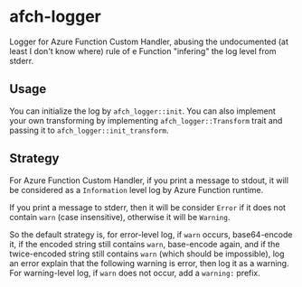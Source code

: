 # afch-logger

Logger for Azure Function Custom Handler,
abusing the undocumented (at least I don't know where) rule of e Function
"infering" the log level from stderr.

## Usage

You can initialize the log by `afch_logger::init`. You can also implement your own transforming
by implementing `afch_logger::Transform` trait and passing it to `afch_logger::init_transform`.

## Strategy

For Azure Function Custom Handler, if you print a message to stdout, it will be considered as a `Information` 
level log by Azure Function runtime.

If you print a message to stderr, then it will be consider `Error` if it does not contain `warn` (case insensitive),
otherwise it will be `Warning`.

So the default strategy is, for error-level log, if `warn` occurs, base64-encode it, if the encoded string still contains `warn`,
base-encode again, and if the twice-encoded string still contains `warn` (which should be impossible), log an error explain that the
following warning is error, then log it as a warning. For warning-level log, if `warn` does not occur, add a `warning:` prefix.
